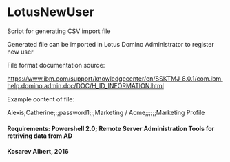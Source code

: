 # LotusNewUser

Script for generating CSV import file

Generated file can be imported in Lotus Domino Administrator to register new user 

File format documentation source:

https://www.ibm.com/support/knowledgecenter/en/SSKTMJ_8.0.1/com.ibm.help.domino.admin.doc/DOC/H_ID_INFORMATION.html

Example content of file: 

Alexis;Catherine;;;password1;;;Marketing / Acme;;;;;;Marketing Profile 

#### Requirements: Powershell 2.0; Remote Server Administration Tools for retriving data from AD 
#### Kosarev Albert, 2016
